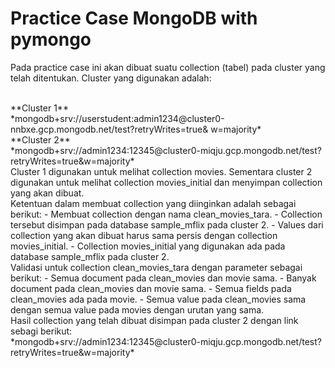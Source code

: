 # Practice Case MongoDB with pymongo
Pada practice case ini akan dibuat suatu collection (tabel) pada cluster yang telah ditentukan. Cluster yang digunakan adalah:

<br>
**Cluster 1**
<br>
*mongodb+srv://userstudent:admin1234@cluster0-nnbxe.gcp.mongodb.net/test?retryWrites=true& w=majority*
<br>
**Cluster 2**
<br>
*mongodb+srv://admin1234:12345@cluster0-miqju.gcp.mongodb.net/test?retryWrites=true&w=majority*

<br>
Cluster 1 digunakan untuk melihat collection movies. Sementara cluster 2 digunakan untuk melihat collection movies_initial dan menyimpan collection yang akan dibuat.

<br>
Ketentuan dalam membuat collection yang diinginkan adalah sebagai berikut:
- Membuat collection dengan nama clean_movies_tara.
- Collection tersebut disimpan pada database sample_mflix pada cluster 2.
- Values dari collection yang akan dibuat harus sama persis dengan collection movies_initial.
- Collection movies_initial yang digunakan ada pada database sample_mflix pada cluster 2.

<br>
Validasi untuk collection clean_movies_tara dengan parameter sebagai berikut:
- Semua document pada clean_movies dan movie sama.
- Banyak document pada clean_movies dan movie sama.
- Semua fields pada clean_movies ada pada movie.
- Semua value pada clean_movies sama dengan semua value pada movies dengan urutan yang sama.

<br>
Hasil collection yang telah dibuat disimpan pada cluster 2 dengan link sebagi berikut:
<br>
*mongodb+srv://admin1234:12345@cluster0-miqju.gcp.mongodb.net/test?retryWrites=true&w=majority*
